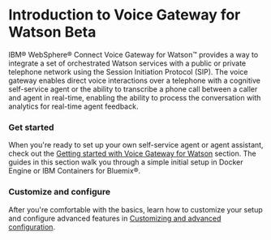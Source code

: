 # Introduction to Voice Gateway for Watson Beta

IBM&reg; WebSphere&reg; Connect Voice Gateway for Watson&trade; provides a way to integrate a set of orchestrated Watson services with a public or private telephone network using the Session Initiation Protocol (SIP). The voice gateway enables direct voice interactions over a telephone with a cognitive self-service agent or the ability to transcribe a phone call between a caller and agent in real-time, enabling the ability to process the conversation with analytics for real-time agent feedback.

<!--
### See it in action

Watch the video!
-->

### Get started

When you're ready to set up your own self-service agent or agent assistant, check out the [Getting started with Voice Gateway for Watson](gettingstarted.md) section. The guides in this section walk you through a simple initial setup in Docker Engine or IBM Containers for Bluemix&reg;.

### Customize and configure

After you're comfortable with the basics, learn how to customize your setup and configure advanced features in [Customizing and advanced configuration](advanced.md).

